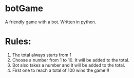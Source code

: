 # botGame

A friendly game with a bot. Written in python.

# Rules:
1) The total always starts from 1
2) Choose a number from 1 to 10. It will be added to the total.
3) Bot also takes a number and it will be added to the total.
4) First one to reach a total of 100 wins the game!!!
